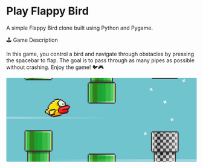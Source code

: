 # Play Flappy Bird

A simple Flappy Bird clone built using Python and Pygame.

🕹️ Game Description

In this game, you control a bird and navigate through obstacles by pressing the spacebar to flap. The goal is to pass through as many pipes as possible without crashing.
Enjoy the game! 🐦🎮

![Flappy Bird Screenshot](images/flappy_bird_readme.jpg)

